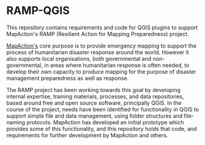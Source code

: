 RAMP-QGIS
=========

This repository contains requirements and code for QGIS plugins to support MapAction's RAMP (Resilient Action for Mapping Preparedness) project.

[MapAction's](http://www.mapaction.org/) core purpose is to provide emergency mapping to support the process of humanitarian disaster response around the world. However it also supports local organisations, both governmental and non-governmental, in areas where humanitarian response is often needed, to develop their own capacity to produce mapping for the purpose of disaster management preparedness as well as response.

The RAMP project has been working towards this goal by developing internal expertise, training materials, processes, and data repositories, based around free and open source software, principally QGIS. In the course of the project, needs have been identified for functionality in QGIS to support simple file and data management, using folder structures and file-naming protocols. MapAction has developed an initial prototype which provides some of this functionality, and this repository holds that code, and requirements for further development by MapAction and others.